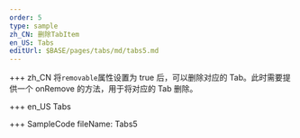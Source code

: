 ```yaml
---
order: 5
type: sample
zh_CN: 删除TabItem
en_US: Tabs
editUrl: $BASE/pages/tabs/md/tabs5.md
---
```


+++ zh_CN
将<Code>removable</Code>属性设置为 true 后，可以删除对应的 Tab。此时需要提供一个 onRemove 的方法，用于将对应的 Tab 删除。

+++ en_US
Tabs

+++ SampleCode
fileName: Tabs5
